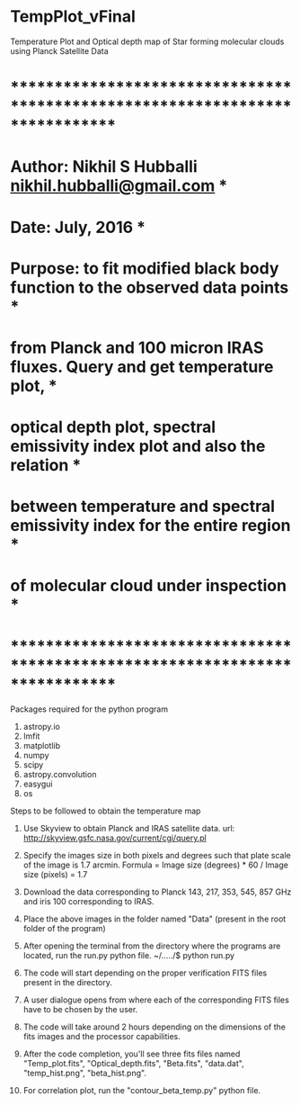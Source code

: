 # TempPlot_vFinal
Temperature Plot and Optical depth map of Star forming molecular clouds using Planck Satellite Data

# ****************************************************************************
# Author: Nikhil S Hubballi <nikhil.hubballi@gmail.com>                      *
# Date: July, 2016                                                           *
# Purpose: to fit modified black body function to the observed data points   *
# from Planck and 100 micron IRAS fluxes. Query and get temperature plot,    *
# optical depth plot, spectral emissivity index plot and also the relation   *
# between temperature and spectral emissivity index for the entire region    *
# of molecular cloud under inspection                                        *
# ****************************************************************************


Packages required for the python program
1. astropy.io
2. lmfit
3. matplotlib
4. numpy
5. scipy
6. astropy.convolution
7. easygui
8. os

Steps to be followed to obtain the temperature map
1. Use Skyview to obtain Planck and IRAS satellite data.
	url: http://skyview.gsfc.nasa.gov/current/cgi/query.pl

2. Specify the images size in both pixels and degrees such that plate scale of the image is 1.7 arcmin.
	Formula = Image size (degrees) * 60 / Image size (pixels) = 1.7

3. Download the data corresponding to Planck 143, 217, 353, 545, 857 GHz and iris 100 corresponding to IRAS.

4. Place the above images in the folder named "Data" (present in the root folder of the program)

5. After opening the terminal from the directory where the programs are located, run the run.py python file.
	~/...../$ python run.py

6. The code will start depending on the proper verification FITS files present in the directory.

7. A user dialogue opens from where each of the corresponding FITS files have to be chosen by the user.

8. The code will take around 2 hours depending on the dimensions of the fits images and the processor capabilities.

9. After the code completion, you'll see three fits files named "Temp_plot.fits", "Optical_depth.fits", "Beta.fits",
"data.dat", "temp_hist.png", "beta_hist.png".

10. For correlation plot, run the "contour_beta_temp.py" python file.
